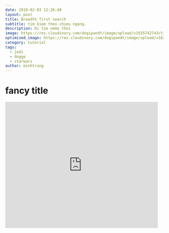```yaml
---
date: 2018-02-03 12:26:40
layout: post
title: Breadth first search
subtitle: tim kiem theo chieu ngang.
description: Di tim nemo thoi
image: https://res.cloudinary.com/dogipandt/image/upload/v1635742743/tim-kiem-theo-chieu-rong_oqm1zw.png
optimized_image: https://res.cloudinary.com/dogipandt/image/upload/v1635742743/tim-kiem-theo-chieu-rong_oqm1zw.png
category: tutorial
tags:
  - jedi
  - doggo
  - starwars
author: minhtrung
---
```

# fancy title

<iframe src="https://scratch.mit.edu/projects/566512570/embed" allowtransparency="true" width="485" height="402" frameborder="0" scrolling="no" allowfullscreen></iframe>









